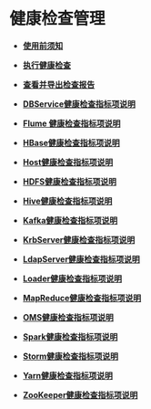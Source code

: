 # 健康检查管理<a name="mrs_01_0223"></a>

-   **[使用前须知](使用前须知.md)**  

-   **[执行健康检查](执行健康检查.md)**  

-   **[查看并导出检查报告](查看并导出检查报告.md)**  

-   **[DBService健康检查指标项说明](DBService健康检查指标项说明.md)**  

-   **[Flume 健康检查指标项说明](Flume-健康检查指标项说明.md)**  

-   **[HBase健康检查指标项说明](HBase健康检查指标项说明.md)**  

-   **[Host健康检查指标项说明](Host健康检查指标项说明.md)**  

-   **[HDFS健康检查指标项说明](HDFS健康检查指标项说明.md)**  

-   **[Hive健康检查指标项说明](Hive健康检查指标项说明.md)**  

-   **[Kafka健康检查指标项说明](Kafka健康检查指标项说明.md)**  

-   **[KrbServer健康检查指标项说明](KrbServer健康检查指标项说明.md)**  

-   **[LdapServer健康检查指标项说明](LdapServer健康检查指标项说明.md)**  

-   **[Loader健康检查指标项说明](Loader健康检查指标项说明.md)**  

-   **[MapReduce健康检查指标项说明](MapReduce健康检查指标项说明.md)**  

-   **[OMS健康检查指标项说明](OMS健康检查指标项说明.md)**  

-   **[Spark健康检查指标项说明](Spark健康检查指标项说明.md)**  

-   **[Storm健康检查指标项说明](Storm健康检查指标项说明.md)**  

-   **[Yarn健康检查指标项说明](Yarn健康检查指标项说明.md)**  

-   **[ZooKeeper健康检查指标项说明](ZooKeeper健康检查指标项说明.md)**  


